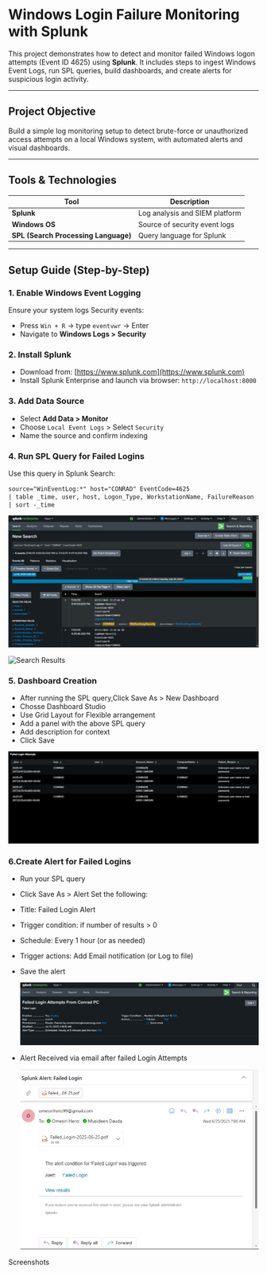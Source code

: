 # Windows Login Failure Monitoring with Splunk

This project demonstrates how to detect and monitor failed Windows logon attempts (Event ID 4625) using **Splunk**. It includes steps to ingest Windows Event Logs, run SPL queries, build dashboards, and create alerts for suspicious login activity.

---

## Project Objective

Build a simple log monitoring setup to detect brute-force or unauthorized access attempts on a local Windows system, with automated alerts and visual dashboards.

---

## Tools & Technologies

| Tool         | Description                     |
|--------------|---------------------------------|
| **Splunk**   | Log analysis and SIEM platform  |
| **Windows OS** | Source of security event logs   |
| **SPL (Search Processing Language)** | Query language for Splunk |

---

## Setup Guide (Step-by-Step)

### 1. Enable Windows Event Logging
Ensure your system logs Security events:
- Press `Win + R` → type `eventvwr` → Enter
- Navigate to **Windows Logs > Security**

### 2. Install Splunk
- Download from: [https://www.splunk.com](https://www.splunk.com)
- Install Splunk Enterprise and launch via browser: `http://localhost:8000`

### 3. Add Data Source
- Select **Add Data > Monitor**
- Choose `Local Event Logs` > Select `Security`
- Name the source and confirm indexing

### 4. Run SPL Query for Failed Logins
Use this query in Splunk Search:

```spl
source="WinEventLog:*" host="CONRAD" EventCode=4625
| table _time, user, host, Logon_Type, WorkstationName, FailureReason
| sort -_time
 ```
![Search Results](images/spl1.png)


![Search Results](images/spl12.png)

### 5. Dashboard Creation
- After running the SPL query,Click Save As > New Dashboard
- Chosse Dashboard Studio
- Use Grid Layout for Flexible arrangement
- Add a panel with the above SPL query
- Add description for context
- Click Save
  
![Dashboard View](images/Dashboard.png)
  
### 6.Create Alert for Failed Logins
- Run your SPL query
- Click Save As > Alert
Set the following:
- Title: Failed Login Alert
- Trigger condition: if number of results > 0
- Schedule: Every 1 hour (or as needed)
- Trigger actions: Add Email notification (or Log to file)
- Save the alert

  ![Alert Setup](images/alert.png)
  
- Alert Received via email after failed Login Attempts
  
  ![Alert Setup](images/alert_email.png)

Screenshots





